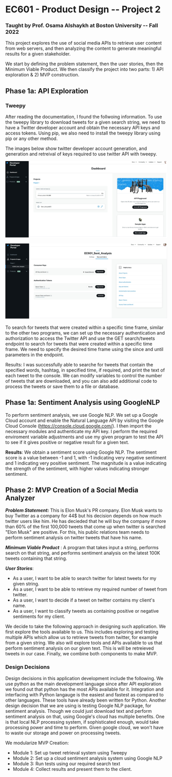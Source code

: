 # EC601 - Product Design -- Project 2
### Taught by Prof. Osama Alshaykh at Boston University -- Fall 2022

This project explores the use of social media APIs to retrieve user content from web servers, and then analyzing the content to generate meaningful results for a given stakeholder. 

We start by defining the problem statement, then the user stories, then the Minimum Viable Product. We then classify the project into two parts: 1) API exploration & 2) MVP construction.


## Phase 1a: API Exploration

### Tweepy

After reading the documentation, I found the follwoing information. 
To use the tweepy library to download tweets for a given search string, we need to have a Twitter developer account and obtain the necessary API keys and access tokens. Using pip, we also need to install the tweepy library using pip or any other method.

The images below show twitter developer account generation, and generation and retreival of keys required to use twitter API with tweepy. 

![](1.jpg) 

![](2.jpg) 


To search for tweets that were created within a specific time frame, similar to the other two programs, we can set up the necessary authentication and authorization to access the Twitter API and use the GET search/tweets endpoint to search for tweets that were created within a specific time frame. We need to specify the desired time frame using the since and until parameters in the endpoint.

Results: I was successfully able to searche for tweets that contain the specified words, hashtag, in specified time, if required, and print the text of each tweet to the console. We can modify variables to control the number of tweets that are downloaded, and you can also add additional code to process the tweets or save them to a file or database.


## Phase 1a: Sentiment Analysis using GoogleNLP

To perform sentiment analysis, we use Google NLP.
We set up a Google Cloud account and enable the Natural Language API by visiting the Google Cloud Console (https://console.cloud.google.com/). I then import the necessary modules and authenticate my API key. I perform the required enviroment variable adjustments and use my given program to test the API to see if it gives positive or negative result for a given text.

**Results**: We obtain a sentiment score using Google NLP. The sentiment score is a value between -1 and 1, with -1 indicating very negative sentiment and 1 indicating very positive sentiment. The magnitude is a value indicating the strength of the sentiment, with higher values indicating stronger sentiment.


## Phase 2: MVP Creation of a Social Media Analyzer


***Problem Statement:*** This is Elon Musk's PR company. Elon Musk wants to buy Twitter as a company for 44$ but his decision depends on how much twitter users like him. He has decieded that he will buy the company if more than 60% of the first 100,000 tweets that come up when twitter is searched "Elon Musk" are positive. For this, his public relations team needs to perform sentiment analysis on twitter tweets that have his name. 

***Minimum Viable Product*** : A program that takes input a string, performs search on that string, and performs sentiment analysis on the latest 100K tweets containing that string.

***User Stories***:

- As a user, I want to be able to search twitter for latest tweets for my given string.
- As a user, I want to be able to retrieve my required number of tweet from twitter.
- As a user, I want to decide if a tweet on twitter contains my client's name.
- As a user, I want to classify tweets as containing positive or negative sentiments for my client.


We decide to take the following approach in designing such application. We first explore the tools available to us. This includes exploring and testing multiple APIs which allow us to retrieve tweets from twitter, for example from a given string. We also will explore tools and APIs available to us that perform sentiment analysis on our given text. This is will be retreieved tweets in our case. Finally, we combine both components to make MVP.


### Design Decisions

Design decisions in this application development include the following. We use python as the main development language since after API exploration we found out that python has the most APIs available for it. Integration and interfacing with Python langauge is the easiest and fastest as compared to other languages. These tools have already been written for Python. Another design decision that we are using is testing Google NLP package, for sentiment analysis. Though we could just download text and perform sentiment analysis on that, using Google's cloud has multiple benefits. One is that local NLP processing system, if sophisticated enough, would take processing power and time to perform. Given google cloud, we won't have to waste our storage and power on processing tweets. 





We modularize MVP Creation:

- Module 1: Set up tweet retrieval system using Tweepy 
- Module 2: Set up a cloud sentiment analysis system using Google NLP
- Module 3: Run tests using our required search text 
- Module 4: Collect results and present them to the client.

